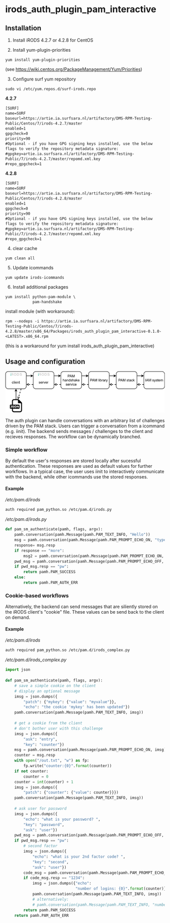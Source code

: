 # irods_auth_plugin_pam_interactive

## Installation

1. Install iRODS 4.2.7 or 4.2.8 for CentOS

2. Install yum-plugin-priorities

```
yum install yum-plugin-priorities
```
(see https://wiki.centos.org/PackageManagement/Yum/Priorities)

3. Configure surf yum repository
```
sudo vi /etc/yum.repos.d/surf-irods.repo
```

**4.2.7**
```
[SURF]
name=SURF
baseurl=https://artie.ia.surfsara.nl/artifactory/DMS-RPM-Testing-Public/Centos/7/irods-4.2.7/master
enabled=1
gpgcheck=0
priority=90
#Optional - if you have GPG signing keys installed, use the below flags to verify the repository metadata signature:
#gpgkey=artie.ia.surfsara.nl/artifactory/DMS-RPM-Testing-Public/7/irods-4.2.7/master/repomd.xml.key
#repo_gpgcheck=1
```

**4.2.8**
```
[SURF]
name=SURF
baseurl=https://artie.ia.surfsara.nl/artifactory/DMS-RPM-Testing-Public/Centos/7/irods-4.2.8/master
enabled=1
gpgcheck=0
priority=90
#Optional - if you have GPG signing keys installed, use the below flags to verify the repository metadata signature:
#gpgkey=artie.ia.surfsara.nl/artifactory/DMS-RPM-Testing-Public/7/irods-4.2.7/master/repomd.xml.key
#repo_gpgcheck=1
```

4. clear cache

```
yum clean all
```

5. Update icommands

```
yum update irods-icommands
```

6. Install additional packages

```
yum install python-pam-module \
            pam-handshake
```

install module (with workaround):

```
rpm --nodeps -i https://artie.ia.surfsara.nl/artifactory/DMS-RPM-Testing-Public/Centos/7/irods-4.2.8/master/x86_64/Packages/irods_auth_plugin_pam_interactive-0.1.0-<LATEST>.x86_64.rpm
```
(this is a workaround for yum install irods_auth_plugin_pam_interactive)

## Usage and configuration

![Components](doc/Components.png)

The auth plugin can handle conversations with an arbitrary list of challenges driven by the PAM stack.
Users can trigger a conversation from a icommand (e.g. iinit). The backend sends messages / challenges to the client and recieves 
responses. The workflow can be dynamically branched.

### Simple workflow
By default the user's responses are stored locally after sucessful authentication. These responses are used as default values for further
workflows. In a typical case, the user uses iinit to interactively communicate with the backend, while other icommands use the stored
responses.

#### Example
*/etc/pam.d/irods*
```bash
auth required pam_python.so /etc/pam.d/irods.py
```
*/etc/pam.d/irods.py*
```python
def pam_sm_authenticate(pamh, flags, argv):
    pamh.conversation(pamh.Message(pamh.PAM_TEXT_INFO, "Hello"))
    msg = pamh.conversation(pamh.Message(pamh.PAM_PROMPT_ECHO_ON, "type 'more' if you want more:"))
    response= msg.resp
    if response == "more":
        msg2 = pamh.conversation(pamh.Message(pamh.PAM_PROMPT_ECHO_ON, "type somehting:"))
    pwd_msg = pamh.conversation(pamh.Message(pamh.PAM_PROMPT_ECHO_OFF, "password:"))
    if pwd_msg.resp == "pw":
        return pamh.PAM_SUCCESS
    else:
        return pamh.PAM_AUTH_ERR

```

### Cookie-based workflows
Alternatively, the backend can send messages that are siliently stored on the iRODS client's "cookie" file.
These values can be send back to the client on demand.

#### Example
*/etc/pam.d/irods*
```bash
auth required pam_python.so /etc/pam.d/irods_complex.py
```

*/etc/pam.d/irods_complex.py*
```python
import json

def pam_sm_authenticate(pamh, flags, argv):
    # save a simple cookie on the client
    # display an optional message
    imsg = json.dumps({
        "patch": {"mykey": {"value": "myvalue"}},
        "echo": "the cookie 'mykey' has been updated"})
    pamh.conversation(pamh.Message(pamh.PAM_TEXT_INFO, imsg))

    # get a cookie from the client
    # don't bother user with this challenge
    imsg = json.dumps({
        "ask": "entry", 
        "key": "counter"})
    msg = pamh.conversation(pamh.Message(pamh.PAM_PROMPT_ECHO_ON, imsg))
    counter = msg.resp
    with open("/out.txt", "w") as fp:
        fp.write("counter:{0}".format(counter))
    if not counter:
        counter = 0
    counter = int(counter) + 1
    imsg = json.dumps({
        "patch": {"counter": {"value": counter}}})
    pamh.conversation(pamh.Message(pamh.PAM_TEXT_INFO, imsg))

    # ask user for password
    imsg = json.dumps({
        "echo": "what is your password? ",
        "key": "password",
        "ask": "user"})
    pwd_msg = pamh.conversation(pamh.Message(pamh.PAM_PROMPT_ECHO_OFF, imsg))
    if pwd_msg.resp == "pw":
        # second factor
        imsg = json.dumps({
            "echo": "what is your 2nd factor code? ",
            "key": "second",
            "ask": "user"})
        code_msg = pamh.conversation(pamh.Message(pamh.PAM_PROMPT_ECHO_ON, imsg))
        if code_msg.resp == "1234":
            imsg = json.dumps({"echo":
                               "number of logins: {0}".format(counter)})
            pamh.conversation(pamh.Message(pamh.PAM_TEXT_INFO, imsg))
            # alternatively:
            # pamh.conversation(pamh.Message(pamh.PAM_TEXT_INFO, "number of logins: {0}".format(counter)))
        return pamh.PAM_SUCCESS
    return pamh.PAM_AUTH_ERR
```





